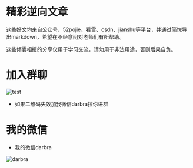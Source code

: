 # 精彩逆向文章

这些好文均来自公众号、52pojie、看雪、csdn、jianshu等平台，并通过简悦导出markdown，希望在不经意间对老师们有所帮助。

这些倾囊相授的分享仅用于学习交流，请勿用于非法用途，否则后果自负。

# 加入群聊

 ![test](https://mmbiz.qpic.cn/mmbiz_jpg/8ib9picwJag1YRjsq99NqyxEDqnOgnAyUV3XVJRuJAVibibNQa7VlCN47FWrl2mE1tpHMDzOgU9KyJa7EY7ysGJozA/0?wx_fmt=jpeg)

 - 如果二维码失效加我微信darbra拉你进群

# 我的微信

- 我的微信darbra

 ![darbra](https://mmbiz.qpic.cn/mmbiz_jpg/8ib9picwJag1aeDKswD86lurTGVBibOlEJDsucxRHKBPx7ofPJiaAjJPuWSNh9A7fEf5EXlM0gCqwMsCOsMENZ9picA/0?wx_fmt=jpeg)




